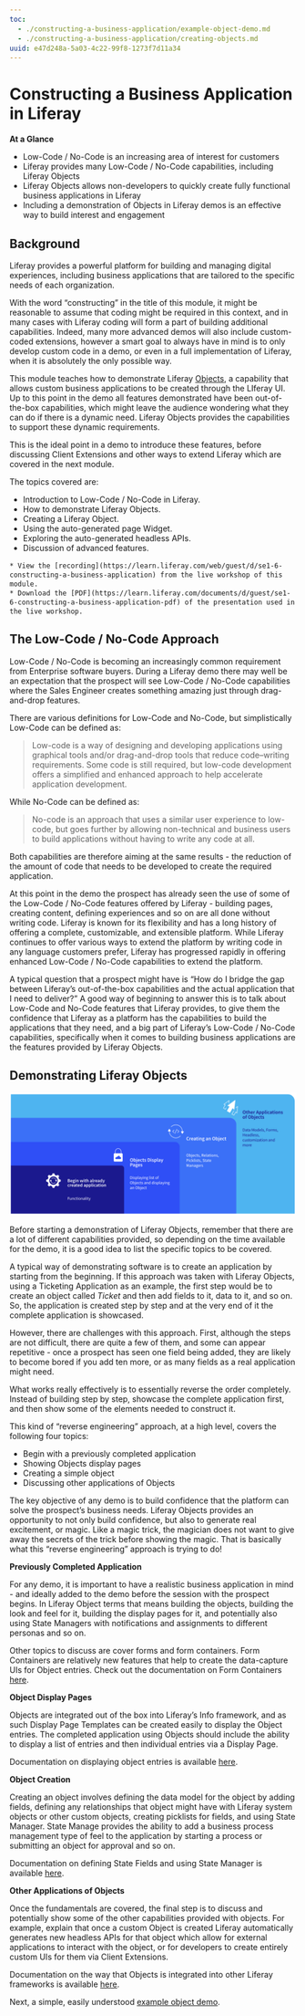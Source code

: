 ```yaml
---
toc:
  - ./constructing-a-business-application/example-object-demo.md
  - ./constructing-a-business-application/creating-objects.md
uuid: e47d248a-5a03-4c22-99f8-1273f7d11a34
---
```


# Constructing a Business Application in Liferay

**At a Glance**

* Low-Code / No-Code is an increasing area of interest for customers
* Liferay provides many Low-Code / No-Code capabilities, including Liferay Objects
* Liferay Objects allows non-developers to quickly create fully functional business applications in Liferay
* Including a demonstration of Objects in Liferay demos is an effective way to build interest and engagement

## Background

Liferay provides a powerful platform for building and managing digital experiences, including business applications that are tailored to the specific needs of each organization.

With the word “constructing” in the title of this module, it might be reasonable to assume that coding might be required in this context, and in many cases with Liferay coding will form a part of building additional capabilities. Indeed, many more advanced demos will also include custom-coded extensions, however a smart goal to always have in mind is to only develop custom code in a demo, or even in a full implementation of Liferay, when it is absolutely the only possible way. 

This module teaches how to demonstrate Liferay [Objects](https://learn.liferay.com/web/guest/w/dxp/building-applications/objects), a capability that allows custom business applications to be created through the LIferay UI. Up to this point in the demo all features demonstrated have been out-of-the-box capabilities, which might leave the audience wondering what they can do if there is a dynamic need. Liferay Objects provides the capabilities to support these dynamic requirements.

This is the ideal point in a demo to introduce these features, before discussing Client Extensions and other ways to extend Liferay which are covered in the next module. 

The topics covered are:

* Introduction to Low-Code / No-Code in Liferay.
* How to demonstrate Liferay Objects.
* Creating a Liferay Object.
* Using the auto-generated page Widget.
* Exploring the auto-generated headless APIs.
* Discussion of advanced features.

```{note}
* View the [recording](https://learn.liferay.com/web/guest/d/se1-6-constructing-a-business-application) from the live workshop of this module.
* Download the [PDF](https://learn.liferay.com/documents/d/guest/se1-6-constructing-a-business-application-pdf) of the presentation used in the live workshop.
```

## The Low-Code / No-Code Approach

Low-Code / No-Code is becoming an increasingly common requirement from Enterprise software buyers. During a Liferay demo there may well be an expectation that the prospect will see Low-Code / No-Code capabilities where the Sales Engineer creates something amazing just through drag-and-drop features.

There are various definitions for Low-Code and No-Code, but simplistically Low-Code can be defined as:

> Low-code is a way of designing and developing applications using graphical tools and/or drag-and-drop tools that reduce code–writing requirements. Some code is still required, but low-code development offers a simplified and enhanced approach to help accelerate application development. 

While No-Code can be defined as:

> No-code is an approach that uses a similar user experience to low-code, but goes further by allowing non-technical and business users to build applications without having to write any code at all.

Both capabilities are therefore aiming at the same results - the reduction of the amount of code that needs to be developed to create the required application.

At this point in the demo the prospect has already seen the use of some of the Low-Code / No-Code features offered by Liferay - building pages, creating content, defining experiences and so on are all done without writing code. Liferay is known for its flexibility and has a long history of offering a complete, customizable, and extensible platform. While Liferay continues to offer various ways to extend the platform by writing code in any language customers prefer, Liferay has progressed rapidly in offering enhanced Low-Code / No-Code capabilities to extend the platform. 

A typical question that a prospect might have is “How do I bridge the gap between Liferay’s out-of-the-box capabilities and the actual application that I need to deliver?” A good way of beginning to answer this is to talk about Low-Code and No-Code features that Liferay provides, to give them the confidence that Liferay as a platform has the capabilities to build the applications that they need, and a big part of Liferay’s Low-Code / No-Code capabilities, specifically when it comes to building business applications are the features provided by Liferay Objects.

## Demonstrating Liferay Objects

![The most effective way to demonstrate Liferay Objects is to start with a completed object.](./constructing-a-business-application/images/01.png)

Before starting a demonstration of Liferay Objects, remember that there are a lot of different capabilities provided, so depending on the time available for the demo, it is a good idea to list the specific topics to be covered. 

A typical way of demonstrating software is to create an application by starting from the beginning. If this approach was taken with Liferay Objects, using a Ticketing Application as an example, the first step would be to create an object called _Ticket_ and then add fields to it, data to it, and so on. So, the application is created step by step and at the very end of it the complete application is showcased.

However, there are challenges with this approach. First, although the steps are not difficult, there are quite a few of them, and some can appear repetitive - once a prospect has seen one field being added, they are likely to become bored if you add ten more, or as many fields as a real application might need.

What works really effectively is to essentially reverse the order completely. Instead of building step by step, showcase the complete application first, and then show some of the elements needed to construct it.

This kind of “reverse engineering” approach, at a high level, covers the following four topics:

* Begin with a previously completed application
* Showing Objects display pages
* Creating a simple object
* Discussing other applications of Objects

The key objective of any demo is to build confidence that the platform can solve the prospect’s business needs. Liferay Objects provides an opportunity to not only build confidence, but also to generate real excitement, or magic. Like a magic trick, the magician does not want to give away the secrets of the trick before showing the magic. That is basically what this “reverse engineering” approach is trying to do!

**Previously Completed Application**

For any demo, it is important to have a realistic business application in mind - and ideally added to the demo before the session with the prospect begins. In Liferay Object terms that means building the objects, building the look and feel for it, building the display pages for it, and potentially also using State Managers with notifications and assignments to different personas and so on. 

Other topics to discuss are cover forms and form containers. Form Containers are relatively new features that help to create the data-capture UIs for Object entries. Check out the documentation on Form Containers [here](https://learn.liferay.com/web/guest/w/dxp/building-applications/objects/using-fragments-to-build-forms).

**Object Display Pages**

Objects are integrated out of the box into Liferay’s Info framework, and as such Display Page Templates can be created easily to display the Object entries. The completed application using Objects should include the ability to display a list of entries and then individual entries via a Display Page.

Documentation on displaying object entries is available [here](https://learn.liferay.com/web/guest/w/dxp/building-applications/objects/displaying-object-entries).

**Object Creation**

Creating an object involves defining the data model for the object by adding fields, defining any relationships that object might have with Liferay system objects or other custom objects, creating picklists for fields, and using State Manager. State Manage provides the ability to add a business process management type of feel to the application by starting a process or submitting an object for approval and so on.

Documentation on defining State Fields and using State Manager is available [here](https://learn.liferay.com/web/guest/w/dxp/building-applications/objects/creating-and-managing-objects/fields/adding-and-managing-custom-states).

**Other Applications of Objects**

Once the fundamentals are covered, the final step is to discuss and potentially show some of the other capabilities provided with objects. For example, explain that once a custom Object is created Liferay automatically generates new headless APIs for that object which allow for external applications to interact with the object, or for developers to create entirely custom UIs for them via Client Extensions.

Documentation on the way that Objects is integrated into other Liferay frameworks is available [here](https://learn.liferay.com/web/guest/w/dxp/building-applications/objects/understanding-object-integrations).

Next, a simple, easily understood [example object demo](./constructing-a-business-application/example-object-demo.md).
